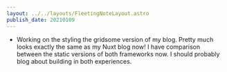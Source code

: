 ```yaml
---
layout: ../../layouts/FleetingNoteLayout.astro
publish_date: 20210109
---
```


- Working on the styling the gridsome version of my blog. Pretty much looks exactly the same as my Nuxt blog now! I have comparison between the static versions of both frameworks now. I should probably blog about building in both experiences.
